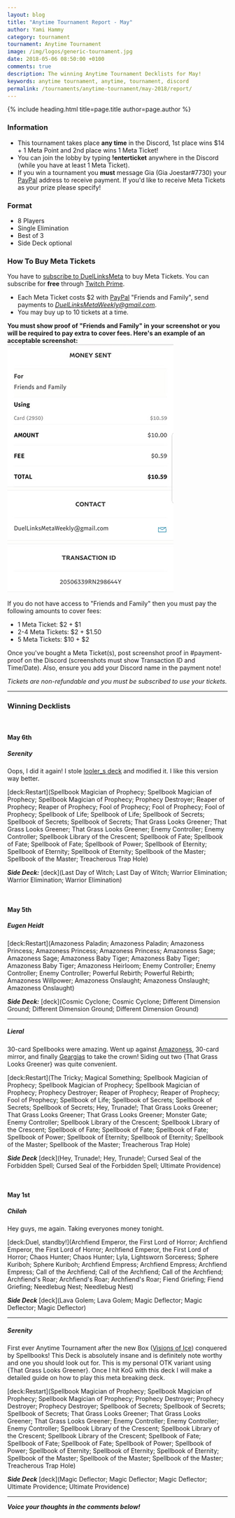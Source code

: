 ```yaml
---
layout: blog
title: "Anytime Tournament Report - May"
author: Yami Hammy
category: tournament
tournament: Anytime Tournament
image: /img/logos/generic-tournament.jpg
date: 2018-05-06 08:50:00 +0100
comments: true
description: The winning Anytime Tournament Decklists for May!
keywords: anytime tournament, anytime, tournament, discord 
permalink: /tournaments/anytime-tournament/may-2018/report/
---
```


{% include heading.html title=page.title author=page.author %}

### Information
- This tournament takes place **any time** in the Discord, 1st place wins $14 + 1 Meta Point and 2nd place wins 1 Meta Ticket!
- You can join the lobby by typing **!enterticket** anywhere in the Discord (while you have at least 1 Meta Ticket). 
- If you win a tournament you **must** message Gia (Gia Joestar#7730) your [PayPal](https://paypal.com/) address to receive payment. If you'd like to receive Meta Tickets as your prize please specify!

### Format
- 8 Players
- Single Elimination
- Best of 3
- Side Deck optional

### How To Buy Meta Tickets
You have to [subscribe to DuelLinksMeta](https://www.twitch.tv/duellinksmeta/subscribe) to buy Meta Tickets. You can subscribe for **free** through [Twitch Prime](https://twitch.tv/prime).
- Each Meta Ticket costs $2 with [PayPal](https://paypal.com/) "Friends and Family", send payments to *DuelLinksMetaWeekly@gmail.com*.
- You may buy up to 10 tickets at a time.

**You must show proof of "Friends and Family" in your screenshot or you will be required to pay extra to cover fees. Here's an example of an acceptable screenshot:**
![](/img/content/tournaments/anytime/screenshot.jpg)

If you do not have access to "Friends and Family" then you must pay the following amounts to cover fees: 
- 1 Meta Ticket: $2 + $1
- 2-4 Meta Tickets: $2 + $1.50
- 5 Meta Tickets: $10 + $2 

Once you've bought a Meta Ticket(s), post screenshot proof in #payment-proof on the Discord (screenshots must show Transaction ID and Time/Date). Also, ensure you add your Discord name in the payment note!

*Tickets are non-refundable and you must be subscribed to use your tickets.*

---

### Winning Decklists

<br>

#### May 6th

##### Serenity

Oops, I did it again! I stole [looler_s deck](/tournaments/duel-links-open/7/report/) and modified it. I like this version way better.

[deck:Restart](Spellbook Magician of Prophecy; Spellbook Magician of Prophecy; Spellbook Magician of Prophecy; Prophecy Destroyer; Reaper of Prophecy; Reaper of Prophecy; Fool of Prophecy; Fool of Prophecy; Fool of Prophecy; Spellbook of Life; Spellbook of Life; Spellbook of Secrets; Spellbook of Secrets; Spellbook of Secrets; That Grass Looks Greener; That Grass Looks Greener; That Grass Looks Greener; Enemy Controller; Enemy Controller; Spellbook Library of the Crescent; Spellbook of Fate; Spellbook of Fate; Spellbook of Fate; Spellbook of Power; Spellbook of Eternity; Spellbook of Eternity; Spellbook of Eternity; Spellbook of the Master; Spellbook of the Master; Treacherous Trap Hole)

***Side Deck:***
[deck](Last Day of Witch; Last Day of Witch; Warrior Elimination; Warrior Elimination; Warrior Elimination)

<br>

#### May 5th

##### Eugen Heidt

[deck:Restart](Amazoness Paladin; Amazoness Paladin; Amazoness Princess; Amazoness Princess; Amazoness Princess; Amazoness Sage; Amazoness Sage; Amazoness Baby Tiger; Amazoness Baby Tiger; Amazoness Baby Tiger; Amazoness Heirloom; Enemy Controller; Enemy Controller; Enemy Controller; Powerful Rebirth; Powerful Rebirth; Amazoness Willpower; Amazoness Onslaught; Amazoness Onslaught; Amazoness Onslaught)

***Side Deck:***
[deck](Cosmic Cyclone; Cosmic Cyclone; Different Dimension Ground; Different Dimension Ground; Different Dimension Ground)

---

##### Lieral

30-card Spellbooks were amazing. Went up against [Amazoness](/tier-list/deck-types/amazoness/), 30-card mirror, and finally [Geargias](/tier-list/deck-types/geargias/) to take the crown! Siding out two {That Grass Looks Greener} was quite convenient.

[deck:Restart](The Tricky; Magical Something; Spellbook Magician of Prophecy; Spellbook Magician of Prophecy; Spellbook Magician of Prophecy; Prophecy Destroyer; Reaper of Prophecy; Reaper of Prophecy; Fool of Prophecy; Spellbook of Life; Spellbook of Secrets; Spellbook of Secrets; Spellbook of Secrets; Hey, Trunade!; That Grass Looks Greener; That Grass Looks Greener; That Grass Looks Greener; Monster Gate; Enemy Controller; Spellbook Library of the Crescent; Spellbook Library of the Crescent; Spellbook of Fate; Spellbook of Fate; Spellbook of Fate; Spellbook of Power; Spellbook of Eternity; Spellbook of Eternity; Spellbook of the Master; Spellbook of the Master; Treacherous Trap Hole)

***Side Deck***
[deck](Hey, Trunade!; Hey, Trunade!; Cursed Seal of the Forbidden Spell; Cursed Seal of the Forbidden Spell; Ultimate Providence)

<br>

#### May 1st

##### Chilah

Hey guys, me again. Taking everyones money tonight.

[deck:Duel, standby!](Archfiend Emperor, the First Lord of Horror; Archfiend Emperor, the First Lord of Horror; Archfiend Emperor, the First Lord of Horror; Chaos Hunter; Chaos Hunter; Lyla, Lightsworn Sorceress; Sphere Kuriboh; Sphere Kuriboh; Archfiend Empress; Archfiend Empress; Archfiend Empress; Call of the Archfiend; Call of the Archfiend; Call of the Archfiend; Archfiend's Roar; Archfiend's Roar; Archfiend's Roar; Fiend Griefing; Fiend Griefing; Needlebug Nest; Needlebug Nest)

***Side Deck***
[deck](Lava Golem; Lava Golem; Magic Deflector; Magic Deflector; Magic Deflector)

---

##### Serenity

First ever Anytime Tournament after the new Box ([Visions of Ice](/box-reviews/visions-of-ice/)) conquered by Spellbooks! This Deck is absolutely insane and is definitely note worthy and one you should look out for. This is my personal OTK variant using {That Grass Looks Greener}.
Once I hit KoG with this deck I will make a detailed guide on how to play this meta breaking deck.

[deck:Restart](Spellbook Magician of Prophecy; Spellbook Magician of Prophecy; Spellbook Magician of Prophecy; Prophecy Destroyer; Prophecy Destroyer; Prophecy Destroyer; Spellbook of Secrets; Spellbook of Secrets; Spellbook of Secrets; That Grass Looks Greener; That Grass Looks Greener; That Grass Looks Greener; Enemy Controller; Enemy Controller; Enemy Controller; Spellbook Library of the Crescent; Spellbook Library of the Crescent; Spellbook Library of the Crescent; Spellbook of Fate; Spellbook of Fate; Spellbook of Fate; Spellbook of Power; Spellbook of Power; Spellbook of Eternity; Spellbook of Eternity; Spellbook of Eternity; Spellbook of the Master; Spellbook of the Master; Spellbook of the Master; Treacherous Trap Hole)

***Side Deck***
[deck](Magic Deflector; Magic Deflector; Magic Deflector; Ultimate Providence; Ultimate Providence)

---

***Voice your thoughts in the comments below!***